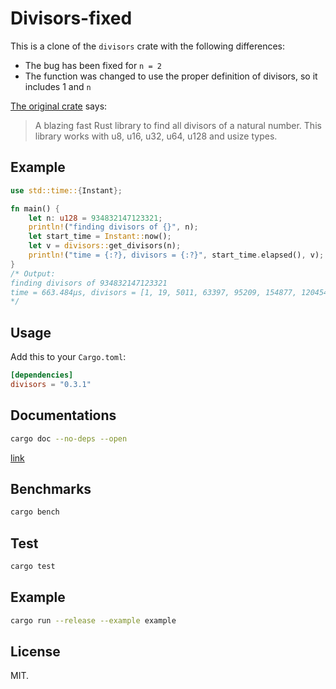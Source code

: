 # Divisors-fixed
This is a clone of the `divisors` crate with the following differences:
- The bug has been fixed for `n = 2`
- The function was changed to use the proper definition of divisors, so it includes 1 and `n`

[The original crate](https://github.com/uccidibuti/divisors) says:

> A blazing fast Rust library to find all divisors of a natural number. This library works with u8, u16, u32, u64, u128 and usize types.

## Example
``` Rust
use std::time::{Instant};

fn main() {
    let n: u128 = 934832147123321;
    println!("finding divisors of {}", n);
    let start_time = Instant::now();
    let v = divisors::get_divisors(n);
    println!("time = {:?}, divisors = {:?}", start_time.elapsed(), v);
}
/* Output:
finding divisors of 934832147123321
time = 663.484µs, divisors = [1, 19, 5011, 63397, 95209, 154877, 1204543, 2942663, 317682367, 776088647, 6035964973, 9818737169, 14745684293, 186556006211, 49201691953859, 934832147123321]
*/
```
## Usage
Add this to your `Cargo.toml`:
```toml
[dependencies]
divisors = "0.3.1"
```

## Documentations
```sh
cargo doc --no-deps --open
```
[link](https://docs.rs/divisors_fixed/) 

## Benchmarks
```sh
cargo bench
```

## Test
```sh
cargo test
```

## Example
```sh
cargo run --release --example example
```
## License
MIT.
